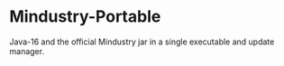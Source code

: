 # Mindustry-Portable
Java-16 and the official Mindustry jar in a single executable and update manager.

